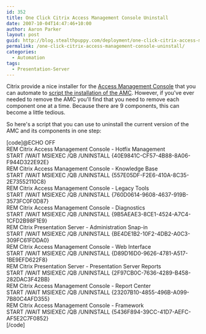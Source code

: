 ```yaml
---
id: 352
title: One Click Citrix Access Management Console Uninstall
date: 2007-10-04T14:47:46+10:00
author: Aaron Parker
layout: post
guid: http://blog.stealthpuppy.com/deployment/one-click-citrix-access-management-console-uninstall
permalink: /one-click-citrix-access-management-console-uninstall/
categories:
  - Automation
tags:
  - Presentation-Server
---
```

Citrix provide a nice installer for the [Access Management Console](https://www.citrix.com/English/SS/downloads/details.asp?dID=8218&downloadID=164650&pID=186#top) that you can automate to [script the installation of the AMC](https://stealthpuppy.com/deployment/unattended-citrix-access-management-console). However, if you've ever needed to remove the AMC you'll find that you need to remove each component one at a time. Because there are 9 components, this can become a little tedious.

So here's a script that you can use to uninstall the current version of the AMC and its components in one step:

[code]@ECHO OFF  
REM Citrix Access Management Console - Hotfix Management  
START /WAIT MSIEXEC /QB /UNINSTALL {40E9841C-CF57-4B88-8A06-F944D322E92E}  
REM Citrix Access Management Console - Knowledge Base  
START /WAIT MSIEXEC /QB /UNINSTALL {557E05DF-F2E6-410A-8C35-2E73552110C8}  
REM Citrix Access Management Console - Legacy Tools  
START /WAIT MSIEXEC /QB /UNINSTALL {760D0614-9608-4637-919B-3573FC0F0D87}  
REM Citrix Access Management Console - Diagnostics  
START /WAIT MSIEXEC /QB /UNINSTALL {9B5AEAE3-8CE1-4524-A7C4-1CFD2B98F1E9}  
REM Citrix Presentation Server - Administration Snap-in  
START /WAIT MSIEXEC /QB /UNINSTALL {BE4DE1B2-10F2-4DB2-A0C3-309FC61FDDA0}  
REM Citrix Access Management Console - Web Interface  
START /WAIT MSIEXEC /QB /UNINSTALL {D89D16D0-9626-4781-A517-1BE9EFD622F8}  
REM Citrix Presentation Server - Presentation Server Reports  
START /WAIT MSIEXEC /QB /UNINSTALL {2F97CB0C-7636-4289-B458-282DAC3F42BB}  
REM Citrix Access Management Console - Report Center  
START /WAIT MSIEXEC /QB /UNINSTALL {23207B10-4855-496B-A099-7B80C4AFD355}  
REM Citrix Access Management Console - Framework  
START /WAIT MSIEXEC /QB /UNINSTALL {5436F894-39CC-41D7-AEFC-AF5E2C7F0852}  
[/code]